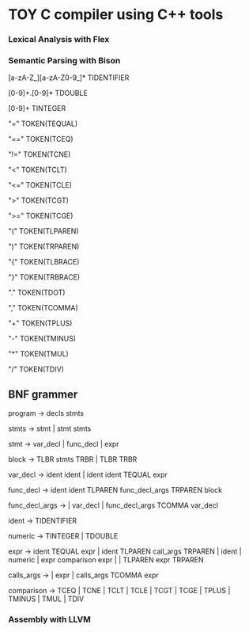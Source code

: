 # TOY C compiler using C++ tools


### Lexical Analysis with Flex

### Semantic Parsing with Bison


[a-zA-Z_][a-zA-Z0-9_]*    TIDENTIFIER

[0-9]+.[0-9]*             TDOUBLE

[0-9]+                    TINTEGER

"="                      TOKEN(TEQUAL)

"=="                     TOKEN(TCEQ)

"!="                     TOKEN(TCNE)

"<"                      TOKEN(TCLT)

"<="                     TOKEN(TCLE)

">"                      TOKEN(TCGT)

">="                     TOKEN(TCGE)

"("                      TOKEN(TLPAREN)

")"                      TOKEN(TRPAREN)

"{"                      TOKEN(TLBRACE)

"}"                      TOKEN(TRBRACE)

"."                      TOKEN(TDOT)

","                      TOKEN(TCOMMA)

"+"                      TOKEN(TPLUS)

"-"                      TOKEN(TMINUS)

"*"                      TOKEN(TMUL)

"/"                      TOKEN(TDIV)


## BNF grammer

program -> decls stmts

stmts -> stmt | stmt stmts

stmt -> var_decl | func_decl | expr

block -> TLBR stmts TRBR | TLBR TRBR

var_decl -> ident ident | ident ident TEQUAL expr

func_decl -> ident ident TLPAREN func_decl_args TRPAREN block

func_decl_args -> | var_decl | func_decl_args TCOMMA var_decl

ident -> TIDENTIFIER

numeric -> TINTEGER | TDOUBLE

expr -> ident TEQUAL expr |  ident TLPAREN call_args 
TRPAREN | ident | numeric | expr comparison expr | | TLPAREN expr TRPAREN

calls_args ->  | expr | calls_args TCOMMA expr

comparison -> TCEQ | TCNE | TCLT | TCLE | TCGT | TCGE | TPLUS | TMINUS | TMUL | TDIV


### Assembly with LLVM


